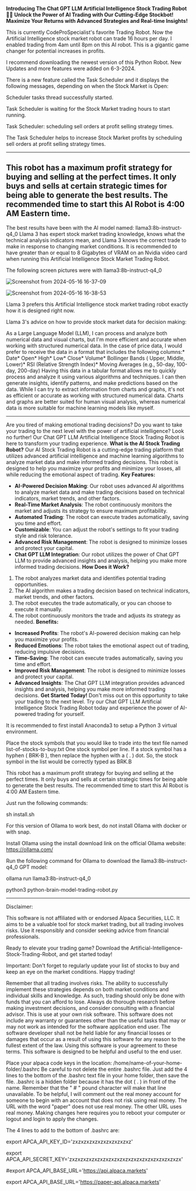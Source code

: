   **Introducing The Chat GPT LLM Artificial Intelligence Stock Trading Robot 🤖💼**
**Unlock the Power of AI Trading with Our Cutting-Edge Stockbot!**
**Maximize Your Returns with Advanced Strategies and Real-time Insights!**

This is currently CodeProSpecialist's favorite Trading Robot. 
Now the Artificial Intelligence stock market robot can trade 16 hours per day. I enabled trading from 4am until 8pm on this AI robot. This is a gigantic game changer for potential increases 
in profits. 

I recommend downloading the newest version of this Python Robot. 
New Updates and more features were added on 6-3-2024. 

There is a new feature called the Task Scheduler and it displays the following 
messages, depending on when the Stock Market is Open: 

Scheduler tasks thread successfully started. 

Task Scheduler is waiting for the Stock Market trading hours to start running.

Task Scheduler: scheduling sell orders at profit selling strategy times. 

The Task Scheduler helps to increase Stock Market profits by 
scheduling sell orders at profit selling strategy times. 

------------------------------------
This robot has a maximum profit strategy for buying and selling 
at the perfect times. It only buys and sells at certain strategic times 
for being able to generate the best 
results. 
The recommended time to start this 
AI Robot is 4:00 AM Eastern time. 
------------------------------------

The best results have been with the AI model named: 
  llama3:8b-instruct-q4_0
Llama 3 has expert stock market trading knowledge, knows what the technical analysis indicators mean, 
and Llama 3 knows the correct trade to make in response 
to changing market conditions. 
It is recommended to have greater than or equal to 8 Gigabytes of VRAM on an Nvidia video card 
when running this Artificial Intelligence Stock Market Trading Robot. 

The following screen pictures were with llama3:8b-instruct-q4_0

![Screenshot from 2024-05-16 16-37-09](https://github.com/CodeProSpecialist/Chat-GPT-LLM-Artificial-Intelligence-Stock-Trading-Robot-for-Alpaca/assets/111866070/aaf91c92-8588-4588-956a-abcf259ce3f6)

![Screenshot from 2024-05-16 16-38-53](https://github.com/CodeProSpecialist/Chat-GPT-LLM-Artificial-Intelligence-Stock-Trading-Robot-for-Alpaca/assets/111866070/ed2c760b-e27f-4e64-91e5-8d34fee7d3dd)


Llama 3 prefers this Artificial Intelligence stock market trading robot exactly how it is designed right now. 

Llama 3's advice on how to provide stock market data for decision making: 

As a Large Language Model (LLM), I can process and analyze both numerical data and visual charts, but I'm more efficient and accurate when working with structured numerical data. In the case of price data, I would prefer to receive the data in a format that includes the following columns:* Date* Open* High* Low* Close* Volume* Bollinger Bands ( Upper, Middle, Lower)* RSI (Relative Strength Index)* Moving Averages (e.g., 50-day, 100-day, 200-day) Having this data in a tabular format allows me to quickly process and analyze it using various algorithms and techniques. I can then generate insights, identify patterns, and make predictions based on the data. While I can try to extract information from charts and graphs, it's not as efficient or accurate as working with structured numerical data. Charts and graphs are better suited for human visual analysis, whereas numerical data is more suitable for machine learning models like myself.

----------------------------------------------------

Are you tired of making emotional trading decisions? Do you want to take your trading to the next level with the power of artificial intelligence? Look no further! Our Chat GPT LLM Artificial Intelligence Stock Trading Robot is here to transform your trading experience.
**What is the AI Stock Trading Robot?**
Our AI Stock Trading Robot is a cutting-edge trading platform that utilizes advanced artificial intelligence and machine learning algorithms to analyze market data and make informed trading decisions. This robot is designed to help you maximize your profits and minimize your losses, all while reducing the emotional aspect of trading.
**Key Features:**
* **AI-Powered Decision Making**: Our robot uses advanced AI algorithms to analyze market data and make trading decisions based on technical indicators, market trends, and other factors.
* **Real-Time Market Analysis**: The robot continuously monitors the market and adjusts its strategy to ensure maximum profitability.
* **Automated Trading**: The robot can execute trades automatically, saving you time and effort.
* **Customizable**: You can adjust the robot's settings to fit your trading style and risk tolerance.
* **Advanced Risk Management**: The robot is designed to minimize losses and protect your capital.
* **Chat GPT LLM Integration**: Our robot utilizes the power of Chat GPT LLM to provide advanced insights and analysis, helping you make more informed trading decisions.
**How Does it Work?**
1. The robot analyzes market data and identifies potential trading opportunities.
2. The AI algorithm makes a trading decision based on technical indicators, market trends, and other factors.
3. The robot executes the trade automatically, or you can choose to execute it manually.
4. The robot continuously monitors the trade and adjusts its strategy as needed.
**Benefits:**
* **Increased Profits**: The robot's AI-powered decision making can help you maximize your profits.
* **Reduced Emotions**: The robot takes the emotional aspect out of trading, reducing impulsive decisions.
* **Time-Saving**: The robot can execute trades automatically, saving you time and effort.
* **Improved Risk Management**: The robot is designed to minimize losses and protect your capital.
* **Advanced Insights**: The Chat GPT LLM integration provides advanced insights and analysis, helping you make more informed trading decisions.
**Get Started Today!**
Don't miss out on this opportunity to take your trading to the next level. Try our Chat GPT LLM Artificial Intelligence Stock Trading Robot today and experience the power of AI-powered trading for yourself.

It is recommended to first install Anaconda3 to setup a Python 3 virtual environment. 

Place the stock symbols that you would like to trade into the 
text file named list-of-stocks-to-buy.txt 
One stock symbol per line. 
If a stock symbol has a hyphen ( BRK-B ), then 
replace the hyphen with a ( . ) dot. 
So, the stock symbol in the list would be 
correctly typed as BRK.B

This robot has a maximum profit strategy for buying and selling 
at the perfect times. It only buys and sells at certain strategic times 
for being able to generate the best 
results. 
The recommended time to start this 
AI Robot is 4:00 AM Eastern time. 

Just run the following commands: 

sh install.sh

For this version of Ollama to work best, 
do not install Ollama with docker or with snap. 

Install Ollama using the install download link on 
the official Ollama website:     https://ollama.com/

Run the following command for Ollama to download the llama3:8b-instruct-q4_0 GPT model: 

ollama run llama3:8b-instruct-q4_0

python3 python-brain-model-trading-robot.py

----------------------------------------------------

Disclaimer:

This software is not affiliated with or endorsed Alpaca Securities, LLC. It aims to be a valuable tool for stock market trading, but all trading involves risks. Use it responsibly and consider seeking advice from financial professionals.

Ready to elevate your trading game? Download the Artificial-Intelligence-Stock-Trading-Robot, and get started today!

Important: Don't forget to regularly update your list of stocks to buy and keep an eye on the market conditions. Happy trading!

Remember that all trading involves risks. The ability to successfully implement these strategies depends on both market conditions and individual skills and knowledge. As such, trading should only be done with funds that you can afford to lose. Always do thorough research before making investment decisions, and consider consulting with a financial advisor. This is use at your own risk software. This software does not include any warranty or guarantees other than the useful tasks that may or may not work as intended for the software application end user. The software developer shall not be held liable for any financial losses or damages that occur as a result of using this software for any reason to the fullest extent of the law. Using this software is your agreement to these terms. This software is designed to be helpful and useful to the end user.

Place your alpaca code keys in the location: /home/name-of-your-home-folder/.bashrc Be careful to not delete the entire .bashrc file. Just add the 4 lines to the bottom of the .bashrc text file in your home folder, then save the file. .bashrc is a hidden folder because it has the dot ( . ) in front of the name. Remember that the " # " pound character will make that line unavailable. To be helpful, I will comment out the real money account for someone to begin with an account that does not risk using real money. The URL with the word "paper" does not use real money. The other URL uses real money. Making changes here requires you to reboot your computer or logout and login to apply the changes.

The 4 lines to add to the bottom of .bashrc are:

export APCA_API_KEY_ID='zxzxzxzxzxzxzxzxzxzxz'

export APCA_API_SECRET_KEY='zxzxzxzxzxzxzxzxzxzxzxzxzxzxzxzxzxzxzxzx'

#export APCA_API_BASE_URL='https://api.alpaca.markets'

export APCA_API_BASE_URL='https://paper-api.alpaca.markets'
